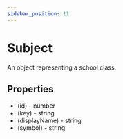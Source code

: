 ```yaml
---
sidebar_position: 11
---
```


# Subject

An object representing a school class.

## Properties
- (id) - number
- (key) - string
- (displayName) - string
- (symbol) - string